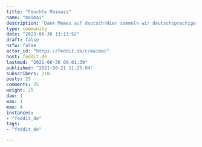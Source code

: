```yaml
---
title: "Feuchte Maimais" 
name: "maimai"
description: "Dank Memes auf deutsch!Hier sammeln wir deutschsprachige lustige Bildchen."
type: community
date: "2023-06-30 13:13:52"
draft: false
nsfw: false
actor_id: "https://feddit.de/c/maimai"
host: feddit.de
lastmod: "2021-08-30 09:01:39"
published: "2021-08-21 11:25:04"
subscribers: 210
posts: 25
comments: 25
weight: 25
dau: 1
wau: 1
mau: 4
instances:
- "feddit_de"
tags: 
- "feddit_de"

---
```


